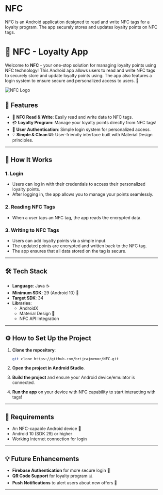 # NFC
NFC is an Android application designed to read and write NFC tags for a loyalty program. The app securely stores and updates loyalty points on NFC tags.

# 📲 **NFC - Loyalty App**

Welcome to **NFC** - your one-stop solution for managing loyalty points using NFC technology! This Android app allows users to read and write NFC tags to securely store and update loyalty points using. The app also features a login system to ensure secure and personalized access to users. 🚀

![NFC Logo](https://img.icons8.com/color/96/nfc-n.png)

## 🌟 **Features**

- 📶 **NFC Read & Write**: Easily read and write data to NFC tags.
- 💳 **Loyalty Program**: Manage your loyalty points directly from NFC tags!
- 👤 **User Authentication**: Simple login system for personalized access.
- 💡 **Simple & Clean UI**: User-friendly interface built with Material Design principles.

---

## 🚀 **How It Works**

### 1. **Login**
   - Users can log in with their credentials to access their personalized loyalty points.
   - After logging in, the app allows you to manage your points seamlessly.

### 2. **Reading NFC Tags**
   - When a user taps an NFC tag, the app reads the encrypted data.

### 3. **Writing to NFC Tags**
   - Users can add loyalty points via a simple input.
   - The updated points are encrypted and written back to the NFC tag.
   - The app ensures that all data stored on the tag is secure.
---

## 🛠 **Tech Stack**

- **Language**: Java ☕
- **Minimum SDK**: 29 (Android 10) 📱
- **Target SDK**: 34
- **Libraries**:
  - AndroidX
  - Material Design 🌈
  - NFC API Integration

---



## ⚙️ **How to Set Up the Project**

1. **Clone the repository**:
   ```bash
   git clone https://github.com/brijrajmenor/NFC.git
   ```

2. **Open the project in Android Studio**.

3. **Build the project** and ensure your Android device/emulator is connected.

4. **Run the app** on your device with NFC capability to start interacting with tags!

---

## 🚨 **Requirements**

- An NFC-capable Android device 📱
- Android 10 (SDK 29) or higher
- Working Internet connection for login

---

## 💡 **Future Enhancements**

- **Firebase Authentication** for more secure login 🔐
- **QR Code Support** for loyalty program 📊
- **Push Notifications** to alert users about new offers 🔔

---  

